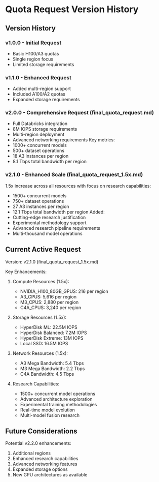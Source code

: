 # Quota Request Version History

## Version History

### v1.0.0 - Initial Request
- Basic H100/A3 quotas
- Single region focus
- Limited storage requirements

### v1.1.0 - Enhanced Request
- Added multi-region support
- Included A100/A2 quotas
- Expanded storage requirements

### v2.0.0 - Comprehensive Request (final_quota_request.md)
- Full Databricks integration
- 8M IOPS storage requirements
- Multi-region deployment
- Advanced networking requirements
Key metrics:
- 1000+ concurrent models
- 500+ dataset operations
- 18 A3 instances per region
- 8.1 Tbps total bandwidth per region

### v2.1.0 - Enhanced Scale (final_quota_request_1.5x.md)
1.5x increase across all resources with focus on research capabilities:
- 1500+ concurrent models
- 750+ dataset operations
- 27 A3 instances per region
- 12.1 Tbps total bandwidth per region
Added:
- Cutting-edge research justification
- Experimental methodology support
- Advanced research pipeline requirements
- Multi-thousand model operations

## Current Active Request
Version: v2.1.0 (final_quota_request_1.5x.md)

Key Enhancements:
1. Compute Resources (1.5x):
   - NVIDIA_H100_80GB_GPUS: 216 per region
   - A3_CPUS: 5,616 per region
   - M3_CPUS: 2,880 per region
   - C4A_CPUS: 3,240 per region

2. Storage Resources (1.5x):
   - HyperDisk ML: 22.5M IOPS
   - HyperDisk Balanced: 7.2M IOPS
   - HyperDisk Extreme: 13M IOPS
   - Local SSD: 16.5M IOPS

3. Network Resources (1.5x):
   - A3 Mega Bandwidth: 5.4 Tbps
   - M3 Mega Bandwidth: 2.2 Tbps
   - C4A Bandwidth: 4.5 Tbps

4. Research Capabilities:
   - 1500+ concurrent model operations
   - Advanced architecture exploration
   - Experimental training methodologies
   - Real-time model evolution
   - Multi-model fusion research

## Future Considerations
Potential v2.2.0 enhancements:
1. Additional regions
2. Enhanced research capabilities
3. Advanced networking features
4. Expanded storage options
5. New GPU architectures as available
